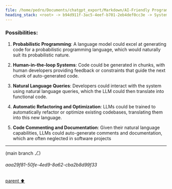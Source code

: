 ```yaml
---
file: /home/pedro/Documents/chatgpt_export/Markdown/AI-Friendly Programming Language.md
heading_stack: <root> -> b94d911f-3ac5-4eef-b701-2eb4def0cc3e -> System -> bd104c7b-8e42-4d87-8430-e4d7f8b03a46 -> System -> aaa29bc8-0f53-458f-8af0-b184dfe8e8b1 -> User -> d603f0c4-c267-4fbd-82a4-b50cdedd013f -> Assistant -> Considerations: -> Possibilities:
---
```

### Possibilities:

1. **Probabilistic Programming**: A language model could excel at generating code for a probabilistic programming language, which would naturally suit its probabilistic nature.

2. **Human-in-the-loop Systems**: Code could be generated in chunks, with human developers providing feedback or constraints that guide the next chunk of auto-generated code.

3. **Natural Language Queries**: Developers could interact with the system using natural language queries, which the LLM could then translate into functional code.

4. **Automatic Refactoring and Optimization**: LLMs could be trained to automatically refactor or optimize existing codebases, translating them into this new language.

5. **Code Commenting and Documentation**: Given their natural language capabilities, LLMs could auto-generate comments and documentation, which are often neglected in software projects

---

(main branch ⎇)
###### aaa29f81-50fe-4ed9-8a62-cba2b8d99f33
[parent ⬆️](#bd104c7b-8e42-4d87-8430-e4d7f8b03a46)
